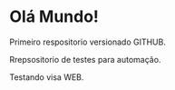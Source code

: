 # Olá Mundo!
 Primeiro respositorio versionado GITHUB.

Rrepsositorio de testes para automação.

Testando visa WEB.
